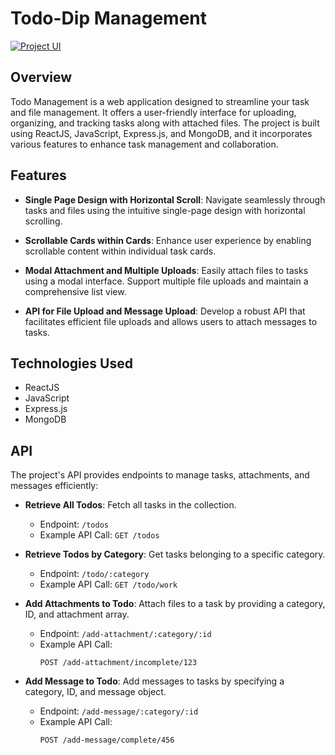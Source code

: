 # Todo-Dip Management

[![Project UI](./src/assets/overview.png)](https://todo-dip.netlify.app/)

## Overview

Todo Management is a web application designed to streamline your task and file management. It offers a user-friendly interface for uploading, organizing, and tracking tasks along with attached files. The project is built using ReactJS, JavaScript, Express.js, and MongoDB, and it incorporates various features to enhance task management and collaboration.

## Features

- **Single Page Design with Horizontal Scroll**: Navigate seamlessly through tasks and files using the intuitive single-page design with horizontal scrolling.

- **Scrollable Cards within Cards**: Enhance user experience by enabling scrollable content within individual task cards.

- **Modal Attachment and Multiple Uploads**: Easily attach files to tasks using a modal interface. Support multiple file uploads and maintain a comprehensive list view.

- **API for File Upload and Message Upload**: Develop a robust API that facilitates efficient file uploads and allows users to attach messages to tasks.

## Technologies Used

- ReactJS
- JavaScript
- Express.js
- MongoDB

## API

The project's API provides endpoints to manage tasks, attachments, and messages efficiently:

- **Retrieve All Todos**: Fetch all tasks in the collection.

  - Endpoint: `/todos`
  - Example API Call: `GET /todos`

- **Retrieve Todos by Category**: Get tasks belonging to a specific category.

  - Endpoint: `/todo/:category`
  - Example API Call: `GET /todo/work`

- **Add Attachments to Todo**: Attach files to a task by providing a category, ID, and attachment array.

  - Endpoint: `/add-attachment/:category/:id`
  - Example API Call:
    ```
    POST /add-attachment/incomplete/123
    ```

- **Add Message to Todo**: Add messages to tasks by specifying a category, ID, and message object.
  - Endpoint: `/add-message/:category/:id`
  - Example API Call:
    ```
    POST /add-message/complete/456
    ```
